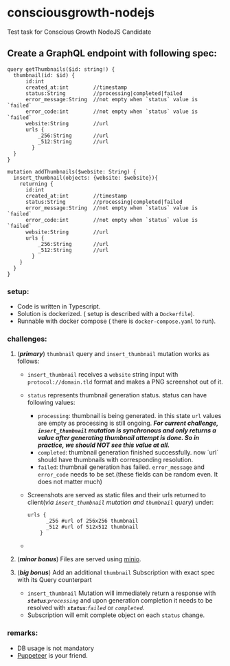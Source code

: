 # consciousgrowth-nodejs
Test task for Conscious Growth NodeJS Candidate


## Create a GraphQL endpoint with following spec:

```
query getThumbnails($id: string!) {
  thumbnail(id: $id) {
      id:int
      created_at:int        //timestamp
      status:String         //processing|completed|failed
      error_message:String  //not empty when `status` value is `failed`
      error_code:int        //not empty when `status` value is `failed`
      website:String        //url
      urls {
	      _256:String       //url
	      _512:String       //url
    	}
  }
}

mutation addThumbnails($website: String) {
  insert_thumbnail(objects: {website: $website}){
    returning {
      id:int
      created_at:int        //timestamp
      status:String         //processing|completed|failed
      error_message:String  //not empty when `status` value is `failed`
      error_code:int        //not empty when `status` value is `failed`
      website:String        //url
      urls {
	      _256:String       //url
	      _512:String       //url
    	}
    }
  }
}
```
### setup:
- Code is written in Typescript.
- Solution is dockerized. ( setup is described with a `Dockerfile`).
- Runnable with docker compose ( there is `docker-compose.yaml` to run).
### challenges:

 1. (**_primary_**) `thumbnail` query and `insert_thumbnail` mutation works as follows: 
	 - `insert_thumbnail` receives a `website` string input with `protocol://domain.tld` format and makes a PNG screenshot out of it.
	 -  `status` represents thumbnail generation status. status can have following values:
		 - `processing`: thumbnail is being generated. in this state `url` values are empty as processing is still ongoing.  **_For current challenge, `insert_thumbnail` mutation is synchronous and only returns a value after generating thumbnail attempt is done. So in practice, we should NOT see this value at all._**
		 - `completed`: thumbnail generation finished successfully. now ´url´ should have thumbnails with corresponding resolution.
		 - `failed`: thumbnail generation has failed. `error_message` and `error_code` needs to be set.(these fields can be random even. It does not matter much)
	 - Screenshots are served as static files and their urls returned to client(_via `insert_thumbnail` mutation  and `thumbnail` query_) under:
	 
		```
		urls {
		      _256 #url of 256x256 thumbnail
		      _512 #url of 512x512 thumbnail
	    	}
		```
	- 
     
2. (**_minor bonus_**) Files are served using [minio](https://docs.min.io/). 
3. (**_big bonus_**) Add an additional `thumbnail` Subscription with exact spec with its Query counterpart
	-  `insert_thumbnail` Mutation will immediately return a response with _**`status`**:`processing`_ and upon generation completion it needs to be resolved with _**`status`**:`failed`_ or _`completed`_.
	- Subscription will emit complete object on each `status` change.


### remarks:
- DB usage is not mandatory
- [Puppeteer](https://pptr.dev/) is your friend.
